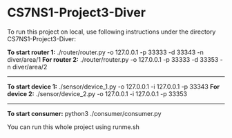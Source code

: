 # CS7NS1-Project3-Diver

To run this project on local, use following instructions under the directory CS7NS1-Project3-Diver:

**To start router 1:**
  ./router/router.py -o 127.0.0.1 -p 33333 -d 33343 -n diver/area/1
**For router 2:**
  ./router/router.py -o 127.0.0.1 -p 33333 -d 33353 -n diver/area/2

---

**To start device 1:**
  ./sensor/device_1.py -o 127.0.0.1 -i 127.0.0.1 -p 33343
**For device 2:**
  ./sensor/device_2.py -o 127.0.0.1 -i 127.0.0.1 -p 33353

---

**To start consumer:**
  python3 ./consumer/consumer.py

You can run this whole project using runme.sh

